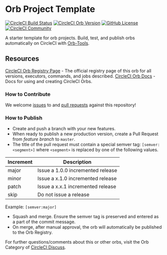 # Orb Project Template

[![CircleCI Build Status](https://circleci.com/gh/hamza15/orb-training.svg?style=shield "CircleCI Build Status")](https://circleci.com/gh/hamza15/orb-training) [![CircleCI Orb Version](https://badges.circleci.com/orbs/hamza-runner-ns/angular-orb-training.svg)](https://circleci.com/orbs/registry/orb/hamza-runner-ns/angular-orb-training) [![GitHub License](https://img.shields.io/badge/license-MIT-lightgrey.svg)](https://raw.githubusercontent.com/hamza15/orb-training/master/LICENSE) [![CircleCI Community](https://img.shields.io/badge/community-CircleCI%20Discuss-343434.svg)](https://discuss.circleci.com/c/ecosystem/orbs)



A starter template for orb projects. Build, test, and publish orbs automatically on CircleCI with [Orb-Tools](https://circleci.com/orbs/registry/orb/circleci/orb-tools).




## Resources

[CircleCI Orb Registry Page](https://circleci.com/orbs/registry/orb/hamza-runner-ns/orb-training) - The official registry page of this orb for all versions, executors, commands, and jobs described.
[CircleCI Orb Docs](https://circleci.com/docs/2.0/orb-intro/#section=configuration) - Docs for using and creating CircleCI Orbs.

### How to Contribute

We welcome [issues](https://github.com/hamza15/orb-training/issues) to and [pull requests](https://github.com/hamza15/orb-training/pulls) against this repository!

### How to Publish
* Create and push a branch with your new features.
* When ready to publish a new production version, create a Pull Request from _feature branch_ to `master`.
* The title of the pull request must contain a special semver tag: `[semver:<segment>]` where `<segment>` is replaced by one of the following values.

| Increment | Description|
| ----------| -----------|
| major     | Issue a 1.0.0 incremented release|
| minor     | Issue a x.1.0 incremented release|
| patch     | Issue a x.x.1 incremented release|
| skip      | Do not issue a release|

Example: `[semver:major]`

* Squash and merge. Ensure the semver tag is preserved and entered as a part of the commit message.
* On merge, after manual approval, the orb will automatically be published to the Orb Registry.


For further questions/comments about this or other orbs, visit the Orb Category of [CircleCI Discuss](https://discuss.circleci.com/c/orbs).

